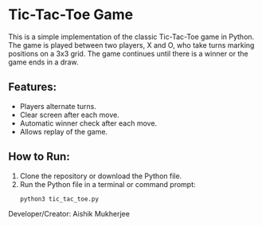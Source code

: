 # Tic-Tac-Toe Game

This is a simple implementation of the classic Tic-Tac-Toe game in Python. The game is played between two players, X and O, who take turns marking positions on a 3x3 grid. The game continues until there is a winner or the game ends in a draw.

## Features:
- Players alternate turns.
- Clear screen after each move.
- Automatic winner check after each move.
- Allows replay of the game.

## How to Run:
1. Clone the repository or download the Python file.
2. Run the Python file in a terminal or command prompt:
   ```bash
   python3 tic_tac_toe.py


Developer/Creator: Aishik Mukherjee
